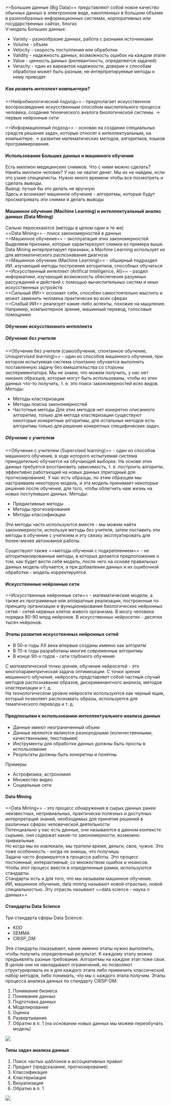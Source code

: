 ==Большие данные (Big Data)== представляют собой новое качество обычных данных в электронном виде, накопленных в большом объеме в разнообразных информационных системах, корпоративных или государственных сайтах, блогах  
V-модель Больших данных:
- Variety - разнообразие данных, работа с разными источниками
- Volume - объем
- Velocity - скорость поступления или обработки
- Validity - надежность данных, возможность ошибок на каждом этапе
- Value - ценность данных (релевантность, определяется задачей)
- Veracity - один из вариантов надежности, доверие к способам обработки может быть разным, не интерпретируемые методы к нему приводят 
##### Как развить интеллект компьютера?

==Нейробиологический подход== - предполагает искусственное воспроизведение искусственным способом мыслительного процесса человека, создание технического аналога биологической системы. -> первые нейронные сети

==Информационный подход== - основан на создании специальных средств решения задач, которые относят к интеллектуальным, на компьютере. -> развитие математических методов, алгоритмов, языков программирования.
#### Использование Больших данных и машинного обучения

Есть миллион медицинских снимков. Что с ними можно сделать?  
Нанять миллион человек? У нас не хватит денег. Мы их не найдем, если это узкие специалисты. Нужно много времени чтобы все посмотреть и сделать выводы.  
Вывод: лучше бы это делать не вручную  
Здесь и возникает машинное обучение - алгоритмы, которые будут просматривать эти снимки и делать выводы
#### Машинное обучение (Machine Learning) и интеллектуальный анализ данных (Data Mining)

Сильно пересекаются (методы в целом одни и те же)  
==Data Mining== - поиск закономерностей в данных  
==Машинное обучение== - эксплуатация этих закономерностей  
Выделяем признаки, которые характеризуют снимки из примера выше. Data Mining интерпретирует признаки, а Machine Learning использует их для автоматического распознавания диагноза  
==Машинное обучение (Machine Learning)== - обширный подраздел ИИ, изучающий методы построения алгоритмов, способных обучаться  
==Искусственный интеллект (Artifical Intelligence, AI)== - раздел информатики, изучающий возможность обеспечения разумных рассуждений и действий с помощью вычислительных систем и иных искусственных устройств  
==Сильный ИИ== осознает себя, способен самостоятельно мыслить и может заменить человека практически во всех сферах  
==Слабый ИИ== реализует какие-либо аспекты, похожие на мышление. Например, компьютерное зрение, машинный перевод, голосовые помощники  
#### Обучение искусственного интеллекта
##### Обучение без учителя
==Обучение без учителя (самообучение, спонтанное обучение, Unsupervised learning)== - один из способов машинного обучения, при котором испытуемая система спонтанно обучается выполнять поставленную задачу без вмешательства со стороны экспериментатора. 
Мы не знаем, что можем получить, у нас нет никаких образцов, которые могут быть использованы, чтобы из этих данных что-то получить, т. е. это поиск закономерностей всех видов.
Методы:
- Методы кластеризации
- Методы поиска закономерностей
- Частотные методы
Для этих методов нет конкретно описанного алгоритма, только для метода кластеризации существуют некоторые конкретные алгоритмы, для остальных методов есть алгоритмы только для решения конкретных специфических задач.
##### Обучение с учителем
==Обучение с учителем (Supervised learning)== - один из способов машинного обучения, в ходе которого испытуемая система принудительно обучается на обучающей выборке. На основе этих данных требуется восстановить зависимость, т. е. построить алгоритм, эффективно работающий на новых данных (пригодный для прогнозирования).
У нас есть образцы, по этим образцам мы настраиваем некоторую модель, и эта модель принимает некоторые решения после обучения, для того, чтобы облегчить нам жизнь на новых поступивших данных.
Методы:
- Предиктивные методы
- Методы прогнозирования
- Методы классификации

Эти методы часто используются вместе - мы можем найти закономерности, используя методы без учителя, затем поставить эти методы в обучение с учителем и эту связку эксплуатировать для более-менее автономной работы.

Существуют также ==методы обучения с подкреплением== - не алгоритмизированные методы, в которых делается предположение о том, как будет вести себя модель, после чего на основе правильных данных модель обучается, а при добавлении данных и их ошибочной обработки - модель корректируется.
#### Искусственные нейронные сети

==Искусственные нейронные сети== - математические модели, а также их программные или аппаратные реализации, построенные по принципу организации и функционирования биологических нейронных сетей - сетей нервных клеток живого организма.
В мозгу человека порядка 80-90 млрд нейронов. В искусственных нейросетях - десятки тысяч нейронов.
#### Этапы развития искусственных нейронных сетей

- В 50-е годы XX века впервые созданы именно как алгоритм
- В 70-е годы разработаны многие современные алгоритмы
- В конце 90-х годов - сети глубокого обучения  
  
С *математической* точки зрения, обучение нейросетей - это многопараметрическая задача оптимизации.
С точки зрения *машинного обучения*, нейросеть представляет собой частный случай методов распознавания образов, дискриминантного анализа, методов кластеризации и т. д.  
На *технологическом* уровне нейросети используются как черный ящик, который позволяет распознавать образы, используется для тематического перевода и т. д.
#### Предпосылки к использованию интеллектуального анализа данных

- Данные имеют неограниченный объем
- Данные являются являются разнородными (количественными, качественными, текстовыми)
- Инструменты для обработки данных должны быть просты в использовании
- Результаты должны быть конкретны и понятны  
  
Примеры:
- Астрофизика, астрономия
- Множество видео
- Социальные сети
#### Data Mining

==Data Mining== - это процесс обнаружения в сырых данных ранее неизвестных, нетривиальных, практически полезных и доступных интерпретаций знаний, необходимых для принятия решений в различных сферах человеческой деятельности  
Потенциально у нас есть данные, они называются в данном контексте сырыми, они содержат какие-то закономерности, возможно тривиальные.  
Но когда мы их извлекали, мы тратили время, деньги, свое, чужое. Это тоже особенность - когда не знаешь, что получишь  
Задача часто формируется в процессе работы. Это процесс постоянный, интерактивный, со множеством ошибок и нюансов.  
Чтобы этот процесс ввести в определенные рамки, используются стандарты.  
Стандарты есть и для того, что мы называем машинное обучение.  
ИИ, машинное обучение, data mining называют новой отраслью, новой специальностью. Эту отрасль называют ==data science - наука о данных==
#### Стандарты Data Science

Три стандарта сферы Data Science:
- KDD
- SEMMA
- CRISP_DM  

Эти стандарты показывают, какие именно этапы нужно выполнить, чтобы получить определенный результат. К каждому этапу можно предъявлять разные требования. Алгоритмы на каждом этап тоже свои. В целом они не накладывают ограничений, но позволяют структурировать их и для каждого этапа либо применить классический набор методов, либо понимать, что мы с каждого этапа получим.
Этапы процесса анализа данных по стандарту CRISP-DM:
1. Понимание бизнеса
2. Понимание данных
3. Подготовка данных
4. Моделирование
5. Оценка
6. Развертывание
7. Обратно в п. 1 (на основании новых данных мы можем переобучать модель)  

![](Excalidraw/01_01.%20Этапы%20процесса%20анализа%20данных%20по%20стандарту%20CRISP-DM.png)  
#### Типы задач анализа данных

1. Поиск частых шаблонов и ассоциативных правил
2. Предикт (предсказание, прогнозирование)
3. Классификация
4. Кластеризация
5. Визуализация
6. Обратно в п. 1  

![](Excalidraw/01_02.%20Типы%20задач%20анализа%20данных.png)
